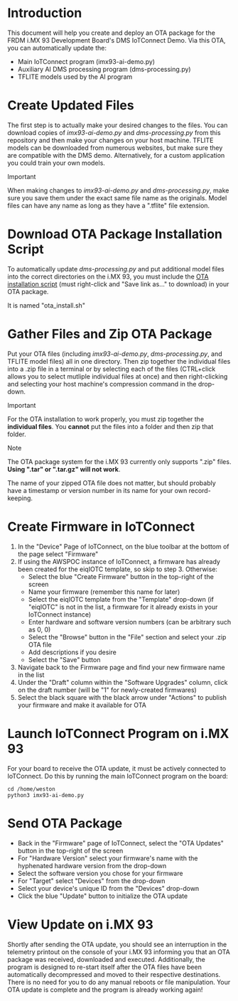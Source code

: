 # Introduction
This document will help you create and deploy an OTA package for the FRDM i.MX 93 Development Board's DMS IoTConnect Demo. Via this OTA, you can automatically update the:
* Main IoTConnect program (imx93-ai-demo.py)
* Auxiliary AI DMS processing program (dms-processing.py)
* TFLITE models used by the AI program

# Create Updated Files
The first step is to actually make your desired changes to the files. You can download copies of *imx93-ai-demo.py* and *dms-processing.py* from this repository and then make your changes on your host machine. TFLITE models can be downloaded from numerous websites, but make sure they are compatible with the DMS demo. Alternatively, for a custom application you could train your own models.
>[!IMPORTANT]
>When making changes to *imx93-ai-demo.py* and *dms-processing.py*, make sure you save them under the exact same file name as the originals. Model files can have any name as long as they have a ".tflite" file extension.

# Download OTA Package Installation Script
To automatically update *dms-processing.py* and put additional model files into the correct directories on the i.MX 93, you must include the [OTA installation script](https://github.com/avnet-iotconnect/iotc-python-lite-sdk-demos/blob/main/nxp-frdm-imx-93/dms-demo/scripts/ota_install.sh?raw=1) (must right-click and "Save link as..." to download) in your OTA package. 

It is named "ota_install.sh"

# Gather Files and Zip OTA Package
Put your OTA files (including *imx93-ai-demo.py*, *dms-processing.py*, and TFLITE model files) all in one directory. Then zip together the individual files into a .zip file in a terminal or by selecting each of the files (CTRL+click allows you to select mutliple individual files at once) and then right-clicking and selecting your host machine's compression command in the drop-down.
>[!IMPORTANT]
>For the OTA installation to work properly, you must zip together the **individual files**. You **cannot** put the files into a folder and then zip that folder.

>[!NOTE]
>The OTA package system for the i.MX 93 currently only supports ".zip" files. **Using ".tar" or ".tar.gz" will not work**.

The name of your zipped OTA file does not matter, but should probably have a timestamp or version number in its name for your own record-keeping.

# Create Firmware in IoTConnect
1) In the "Device" Page of IoTConnect, on the blue toolbar at the bottom of the page select "Firmware"
2) If using the AWSPOC instance of IoTConnect, a firmware has already been created for the eiqIOTC template, so skip to step 3. Otherwise:
   * Select the blue "Create Firmware" button in the top-right of the screen
   * Name your firmware (remember this name for later)
   * Select the eiqIOTC template from the "Template" drop-down (if "eiqIOTC" is not in the list, a firmware for it already exists in your IoTConnect instance)
   * Enter hardware and software version numbers (can be arbitrary such as 0, 0)
   * Select the "Browse" button in the "File" section and select your .zip OTA file
   * Add descriptions if you desire
   * Select the "Save" button
3) Navigate back to the Firmware page and find your new firmware name in the list
4) Under the "Draft" column within the "Software Upgrades" column, click on the draft number (will be "1" for newly-created firmwares)
5) Select the black square with the black arrow under "Actions" to publish your firmware and make it available for OTA

# Launch IoTConnect Program on i.MX 93
For your board to receive the OTA update, it must be actively connected to IoTConnect. Do this by running the main IoTConnect program on the board:
```
cd /home/weston
python3 imx93-ai-demo.py
```

# Send OTA Package
* Back in the "Firmware" page of IoTConnect, select the "OTA Updates" button in the top-right of the screen
* For "Hardware Version" select your firmware's name with the hyphenated hardware version from the drop-down
* Select the software version you chose for your firmware
* For "Target" select "Devices" from the drop-down
* Select your device's unique ID from the "Devices" drop-down
* Click the blue "Update" button to initialize the OTA update

# View Update on i.MX 93
Shortly after sending the OTA update, you should see an interruption in the telemetry printout on the console of your i.MX 93 informing you that an OTA package was received, downloaded and executed. Additionally, the program is designed to re-start itself after the OTA files have been automatically decompressed and moved to their respective destinations. There is no need for you to do any manual reboots or file manipulation. Your OTA update is complete and the program is already working again!
